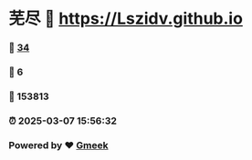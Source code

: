 # 芜尽 :link: https://Lszidv.github.io 
### :page_facing_up: [34](https://Lszidv.github.io/tag.html) 
### :speech_balloon: 6 
### :hibiscus: 153813 
### :alarm_clock: 2025-03-07 15:56:32 
### Powered by :heart: [Gmeek](https://github.com/Meekdai/Gmeek)
